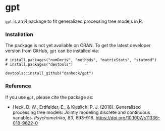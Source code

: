 gpt
=====

`gpt` is an R package to fit generalized processing tree models in R.

### Installation

The package is not yet available on CRAN. To get the latest developer version 
from GitHub, `gpt` can be installed via:

```
# install.packages("numDeriv", "methods", "matrixStats", "statmod")
# install.packages("devtools")

devtools::install_github("danheck/gpt")
```


### Reference

If you use `gpt`, please cite the package as:

* Heck, D. W., Erdfelder, E., & Kieslich, P. J. (2018). 
  Generalized processing tree models: Jointly modeling discrete and continuous variables. 
  *Psychometrika, 83*, 893–918. https://doi.org/10.1007/s11336-018-9622-0
